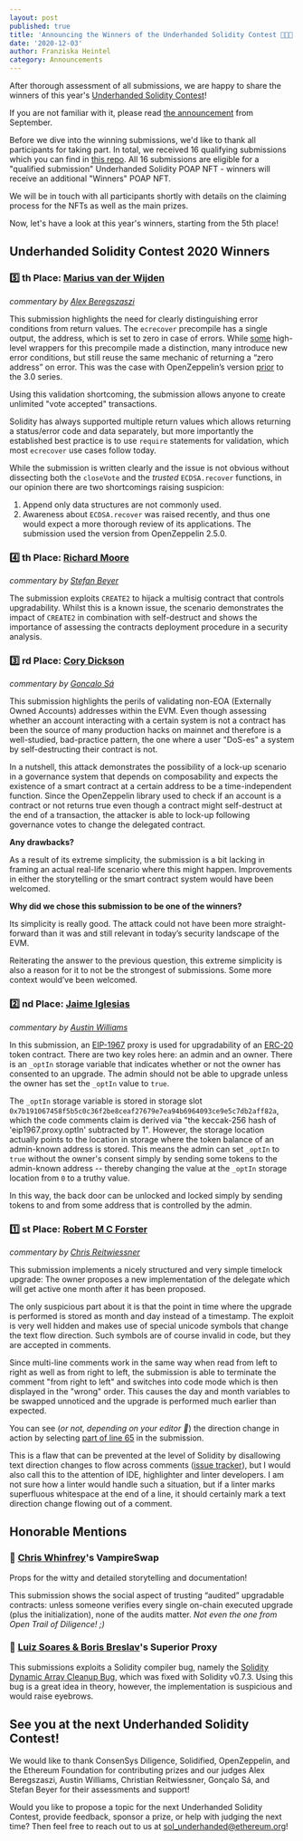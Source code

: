 ```yaml
---
layout: post
published: true
title: 'Announcing the Winners of the Underhanded Solidity Contest 👨‍💻🏅'
date: '2020-12-03'
author: Franziska Heintel
category: Announcements
---
```


After thorough assessment of all submissions, we are happy to share the winners of this year's [Underhanded Solidity Contest](https://underhanded.soliditylang.org/)!

If you are not familiar with it, please read [the announcement](https://blog.soliditylang.org/2020/09/21/solidity-underhanded-contest/) from September.

Before we dive into the winning submissions, we'd like to thank all participants for taking part. In total, we received 16 qualifying submissions which you can find in [this repo](https://github.com/ethereum/solidity-underhanded-contest/tree/master/submissions_2020). All 16 submissions are eligible for a "qualified submission" Underhanded Solidity POAP NFT - winners will receive an additional "Winners" POAP NFT.

We will be in touch with all participants shortly with details on the claiming process for the NFTs as well as the main prizes.

Now, let's have a look at this year's winners, starting from the 5th place!

## Underhanded Solidity Contest 2020 Winners

### 5️⃣ th Place: [Marius van der Wijden](https://github.com/ethereum/solidity-underhanded-contest/tree/master/submissions_2020/submission14_MariusVanDerWijden) 

_commentary by [Alex Beregszaszi](https://twitter.com/alexberegszaszi)_

This submission highlights the need for clearly distinguishing error conditions from return values. The `ecrecover` precompile has a single output, the address, which is set to zero in case of errors. While [some](https://gist.github.com/axic/5b33912c6f61ae6fd96d6c4a47afde6d) high-level wrappers for this precompile made a distinction, many introduce new error conditions, but still reuse the same mechanic of returning a “zero address” on error. This was the case with OpenZeppelin’s version [prior](https://github.com/OpenZeppelin/openzeppelin-contracts/blob/v2.5.0/contracts/cryptography/ECDSA.sol) to the 3.0 series.

Using this validation shortcoming, the submission allows anyone to create unlimited "vote accepted" transactions.

Solidity has always supported multiple return values which allows returning a status/error code and data separately, but more importantly the established best practice is to use `require` statements for validation, which most `ecrecover` use cases follow today.

While the submission is written clearly and the issue is not obvious without dissecting both the `closeVote` and the *trusted* `ECDSA.recover` functions, in our opinion there are two shortcomings raising suspicion:
1. Append only data structures are not commonly used.
2. Awareness about `ECDSA.recover` was raised recently, and thus one would expect a more thorough review of its applications. The submission used the version from OpenZeppelin 2.5.0.

### 4️⃣ th Place: [Richard Moore](https://github.com/ethereum/solidity-underhanded-contest/tree/master/submissions_2020/submission8_RichardMoore)

_commentary by [Stefan Beyer](https://twitter.com/beyer_st)_

The submission exploits `CREATE2` to hijack a multisig contract that controls upgradability. Whilst this is a known issue, the scenario demonstrates the impact of `CREATE2` in combination with self-destruct and shows the importance of assessing the contracts deployment procedure in a security analysis. 

### 3️⃣ rd Place: [Cory Dickson](https://github.com/ethereum/solidity-underhanded-contest/tree/master/submissions_2020/submission1_CoreyDickson)

_commentary by [Goncalo Sá](https://twitter.com/GNSPS)_
 
This submission highlights the perils of validating non-EOA (Externally Owned Accounts) addresses within the EVM. Even though assessing whether an account interacting with a certain system is not a contract has been the source of many production hacks on mainnet and therefore is a well-studied, bad-practice pattern, the one where a user "DoS-es" a system by self-destructing their contract is not.

In a nutshell, this attack demonstrates the possibility of a lock-up scenario in a governance system that depends on composability and expects the existence of a smart contract at a certain address to be a time-independent function.
Since the OpenZeppelin library used to check if an account is a contract or not returns true even though a contract might self-destruct at the end of a transaction, the attacker is able to lock-up following governance votes to change the delegated contract.

**Any drawbacks?**

As a result of its extreme simplicity, the submission is a bit lacking in framing an actual real-life scenario where this might happen.
Improvements in either the storytelling or the smart contract system would have been welcomed.

**Why did we chose this submission to be one of the winners?**

Its simplicity is really good. The attack could not have been more straight-forward than it was and still relevant in today’s security landscape of the EVM.

Reiterating the answer to the previous question, this extreme simplicity is also a reason for it to not be the strongest of submissions. Some more context would’ve been welcomed.

### 2️⃣ nd Place: [Jaime Iglesias](https://github.com/ethereum/solidity-underhanded-contest/tree/master/submissions_2020/submission4_JaimeIglesias)

_commentary by [Austin Williams](https://twitter.com/onewayfunction)_

In this submission, an [EIP-1967](https://eips.ethereum.org/EIPS/eip-1967) proxy is used for upgradability of an [ERC-20](https://eips.ethereum.org/EIPS/eip-20) token contract. There are two key roles here: an admin and an owner. There is an `_optIn` storage variable that indicates whether or not the owner has consented to an upgrade. The admin should not be able to upgrade unless the owner has set the `_optIn` value to `true`.

The `_optIn` storage variable is stored in storage slot `0x7b191067458f5b5c0c36f2be8ceaf27679e7ea94b6964093ce9e5c7db2aff82a`, which the code comments claim is derived via "the keccak-256 hash of 'eip1967.proxy.optIn' subtracted by 1". However, the storage location actually points to the location in storage where the token balance of an admin-known address is stored. This means the admin can set `_optIn` to `true` without the owner's consent simply by sending some tokens to the admin-known address -- thereby changing the value at the `_optIn` storage location from `0` to a truthy value.

In this way, the back door can be unlocked and locked simply by sending tokens to and from some address that is controlled by the admin.


### 1️⃣ st Place: [Robert M C Forster](https://github.com/ethereum/solidity-underhanded-contest/tree/master/submissions_2020/submission11_RobertMCForster)

_commentary by [Chris Reitwiessner](https://twitter.com/ethchris)_

This submission implements a nicely structured and very simple timelock upgrade: The owner proposes a new implementation of the delegate which will get active one month after it has been proposed.

The only suspicious part about it is that the point in time where the upgrade is performed is stored as month and day instead of a timestamp.
The exploit is very well hidden and makes use of special unicode symbols that change the text flow direction. Such symbols are of course invalid in code, but they are accepted in comments.

Since multi-line comments work in the same way when read from left to right as well as from right to left, the submission is able to terminate the comment "from right to left" and switches into code mode which is then displayed in the "wrong" order. This causes the day and month variables to be swapped unnoticed and the upgrade is performed much earlier than expected.

You can see (*or not, depending on your editor 😬*) the direction change in action by selecting [part of line 65](https://github.com/ethereum/solidity-underhanded-contest/blob/master/submissions_2020/submission11_RobertMCForster/contracts/TimelockUpgrade.sol#L65) in the submission.

This is a flaw that can be prevented at the level of Solidity by disallowing text direction changes to flow across comments ([issue tracker](https://github.com/ethereum/solidity/issues/10254)), but I would also call this to the attention of IDE, highlighter and linter developers. I am not sure how a linter would handle such a situation, but if a linter marks superfluous whitespace at the end of a line, it should certainly mark a text direction change flowing out of a comment.

## Honorable Mentions

### 🦇 [Chris Whinfrey](https://github.com/ethereum/solidity-underhanded-contest/tree/master/submissions_2020/submission15_ChrisWhinfrey)'s VampireSwap

Props for the witty and detailed storytelling and documentation!

This submission shows the social aspect of trusting “audited” upgradable contracts: unless someone verifies every single on-chain executed upgrade (plus the initialization), none of the audits matter. *Not even the one from Open Trail of Diligence! ;)*

### 🐛 [Luiz Soares & Boris Breslav](https://github.com/ethereum/solidity-underhanded-contest/tree/master/submissions_2020/submission9_LuizSoares)'s Superior Proxy

This submissions exploits a Solidity compiler bug, namely the [Solidity Dynamic Array Cleanup Bug](https://blog.soliditylang.org/2020/10/07/solidity-dynamic-array-cleanup-bug/), which was fixed with Solidity v0.7.3. Using this bug is a great idea in theory, however, the implementation is suspicious and would raise eyebrows.

## See you at the next Underhanded Solidity Contest!

We would like to thank ConsenSys Diligence, Solidified, OpenZeppelin, and the Ethereum Foundation for contributing prizes and our judges Alex Beregszaszi, Austin Williams, Christian Reitwiessner, Gonçalo Sá, and Stefan Beyer for their assessments and support!

Would you like to propose a topic for the next Underhanded Solidity Contest, provide feedback, sponsor a prize, or help with judging the next time? Then feel free to reach out to us at sol_underhanded@ethereum.org!
